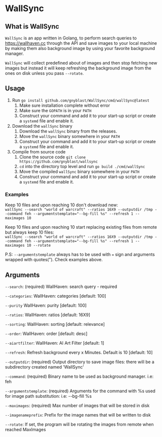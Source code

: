 # WallSync

## What is WallSync

`WallSync` is an app written in Golang, to perform search queries to <https://wallhaven.cc> through the API and save images to your local machine by making them also background image by using your favorite background manager.

`WallSync` will collect predefined about of images and then stop fetching new images but instead it will keep refreshing the background image from the ones on disk unless you pass `--rotate`.

## Usage

1. Run `go install github.com/gnyblast/WallSync/cmd/wallSync@latest`
    1. Make sure installation complete without error
    2. Make sure the `GOPATH` is in your `PATH`
    3. Construct your command and add it to your start-up script or create a `systemd` file and enable it.
2. Download the `wallSync` binary
    1. Download the `wallSync` binary from the releases.
    2. Move the `wallSync` binary somewhere in your `PATH`
    3. Construct your command and add it to your start-up script or create a `systemd` file and enable it.
3. Compile from source code
    1. Clone the source code `git clone https://github.com/gnyblast/wallsync`
    2. `cd` into the directory top level and run `go build ./cmd/wallSync`
    3. Move the compiled `wallSync` binary somewhere in your `PATH`
    4. Construct your command and add it to your start-up script or create a `systemd` file and enable it.

### Examples

Keep 10 files and upon reaching 10 don't download new:\
`wallSync --search "world of warcraft" --ratios 16X9 --outputdir /tmp --command feh --argumentstemplate="--bg-fill %s" --refresh 1 --maximages 10`

Keep 10 files and upon reaching 10 start replacing existing files from remote but always keep 10 files:\
`wallSync --search "world of warcraft" --ratios 16X9 --outputdir /tmp --command feh --argumentstemplate="--bg-fill %s" --refresh 1 --maximages 10 --rotate`

P.S: `--argumentstemplate` always has to be used with `=` sign and arguments wrapped with quotes("). Check examples above.

## Arguments

`--search`: (required) WallHaven: search query - required

`--categories`: WallHaven: categories [default: 100]

`--purity` WallHaven: purity [default: 100]

`--ratios`: WallHaven: ratios [default: 16X9]

`--sorting`: WallHaven: sorting [default: relevance]

`--order`: WallHaven: order [default: desc]

`--aiartfilter`: WallHaven: AI Art Filter [default: 1]

`--refresh`: Refresh background every x Minutes. Default is 10 [default: 10]

`--outputdir`: (required) Output directory to save image files: there will be a subdirectory created named 'WallSync'

`--command`: (required) Binary name to be used as background manager. i.e: feh

`--argumentstemplate`: (required) Arguments for the command with %s used for image path substitution: i.e: --bg-fill %s

`--maximages`: (required) Max number of images that will be stored in disk

`--imagenameprefix`: Prefix for the image names that will be written to disk

`--rotate`: If set, the program will be rotating the images from remote when reached MaxImages
